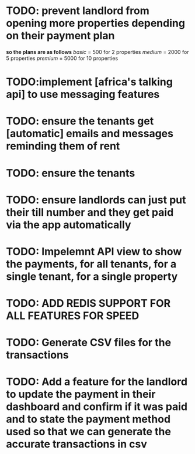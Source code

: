 # TODO: prevent landlord from opening more properties depending on their payment plan
 **so the plans are as follows**
 *basic* = 500 for 2 properties
 *medium* = 2000 for 5 properties
 *premium* = 5000 for 10 properties
# TODO:implement [africa's talking api] to use messaging features
# TODO: ensure the tenants get [automatic] emails and messages reminding them of rent
# TODO: ensure the tenants 
# TODO: ensure landlords can just put their till number and they get paid via the app automatically

# TODO: Impelemnt API view to show the payments, for all tenants, for a single tenant, for a single property



# TODO: ADD REDIS SUPPORT FOR ALL FEATURES FOR SPEED
# TODO: Generate CSV files for the transactions 
# TODO: Add a feature for the landlord to update the payment in their dashboard and confirm if it was paid and to state the payment method used so that we can generate the accurate transactions in csv